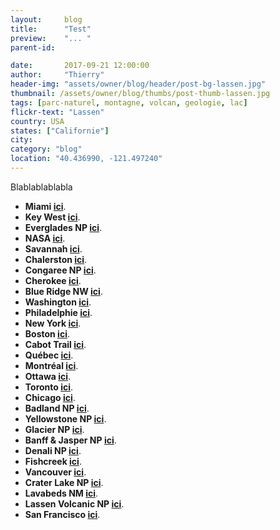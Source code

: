 ```yaml
---
layout:     blog
title:      "Test"
preview:    "... "
parent-id:  

date:       2017-09-21 12:00:00
author:     "Thierry"
header-img: "assets/owner/blog/header/post-bg-lassen.jpg"
thumbnail: /assets/owner/blog/thumbs/post-thumb-lassen.jpg
tags: [parc-naturel, montagne, volcan, geologie, lac]
flickr-text: "Lassen"
country: USA 
states: ["Californie"]
city: 
category: "blog"
location: "40.436990, -121.497240"
---
```


Blablablablabla



* **Miami <a href="{{site.baseurl}}{% post_url 2017/2017-04-02-usa-floride-miami %}">ici</a>**.   
* **Key West <a href="{{site.baseurl}}{% post_url 2017/2017-04-11-usa-floride-keys %}">ici</a>**.   
* **Everglades NP <a href="{{site.baseurl}}{% post_url 2017/2017-04-14-usa-floride-everglades %}">ici</a>**.   
* **NASA <a href="{{site.baseurl}}{% post_url 2017/2017-04-21-usa-floride-nasa %}">ici</a>**.   
* **Savannah <a href="{{site.baseurl}}{% post_url 2017/2017-04-26-usa-georgie-savannah %}">ici</a>**.   
* **Chalerston <a href="{{site.baseurl}}{% post_url 2017/2017-04-30-usa-caroline-du-sud-charleston %}">ici</a>**.   
* **Congaree NP <a href="{{site.baseurl}}{% post_url 2017/2017-05-01-usa-caroline-du-sud-congaree %}">ici</a>**.   
* **Cherokee <a href="{{site.baseurl}}{% post_url 2017/2017-05-02-usa-caroline-du-nord-cherokee %}">ici</a>**.    
* **Blue Ridge NW <a href="{{site.baseurl}}{% post_url 2017/2017-05-05-usa-caroline-du-nord-blue-ridge %}">ici</a>**.    
* **Washington <a href="{{site.baseurl}}{% post_url 2017/2017-05-13-usa-washington %}">ici</a>**.    
* **Philadelphie <a href="{{site.baseurl}}{% post_url 2017/2017-05-17-usa-philadelphie %}">ici</a>**.    
* **New York <a href="{{site.baseurl}}{% post_url 2017/2017-05-23-usa-new-york %}">ici</a>**.    
* **Boston <a href="{{site.baseurl}}{% post_url 2017/2017-05-27-usa-massachusetts-boston %}">ici</a>**.    
* **Cabot Trail <a href="{{site.baseurl}}{% post_url 2017/2017-06-03-canada-nouvelle-ecosse-cabot-trail %}">ici</a>**.    
* **Québec <a href="{{site.baseurl}}{% post_url 2017/2017-06-20-canada-quebec-quebec %}">ici</a>**.    
* **Montréal <a href="{{site.baseurl}}{% post_url 2017/2017-06-23-canada-quebec-montreal %}">ici</a>**.    
* **Ottawa <a href="{{site.baseurl}}{% post_url 2017/2017-06-24-canada-ontario-ottawa %}">ici</a>**.    
* **Toronto <a href="{{site.baseurl}}{% post_url 2017/2017-06-27-canada-ontario-toronto %}">ici</a>**.    
* **Chicago <a href="{{site.baseurl}}{% post_url 2017/2017-07-03-usa-Illinois-chicago %}">ici</a>**.    
* **Badland NP <a href="{{site.baseurl}}{% post_url 2017/2017-07-07-usa-montana-badland %}">ici</a>**.    
* **Yellowstone NP <a href="{{site.baseurl}}{% post_url 2017/2017-07-13-usa-wyoming-yellowstone %}">ici</a>**.    
* **Glacier NP <a href="{{site.baseurl}}{% post_url 2017/2017-07-19-usa-montana-glacier %}">ici</a>**.    
* **Banff & Jasper NP <a href="{{site.baseurl}}{% post_url 2017/2017-07-25-canada-alberta-banffjasper %}">ici</a>**.    
* **Denali NP <a href="{{site.baseurl}}{% post_url 2017/2017-08-09-usa-alaska-denali %}">ici</a>**.    
* **Fishcreek <a href="{{site.baseurl}}{% post_url 2017/2017-08-25-usa-alaska-fishcreek %}">ici</a>**.    
* **Vancouver <a href="{{site.baseurl}}{% post_url 2017/2017-09-03-canada-vancouver %}">ici</a>**.    
* **Crater Lake NP <a href="{{site.baseurl}}{% post_url 2017/2017-09-11-usa-craterlake %}">ici</a>**.    
* **Lavabeds NM <a href="{{site.baseurl}}{% post_url 2017/2017-09-12-usa-lavabeds %}">ici</a>**.    
* **Lassen Volcanic NP <a href="{{site.baseurl}}{% post_url 2017/2017-09-13-usa-lassen %}">ici</a>**.    
* **San Francisco <a href="{{site.baseurl}}{% post_url 2017/2017-09-18-usa-san-francisco %}">ici</a>**.    

